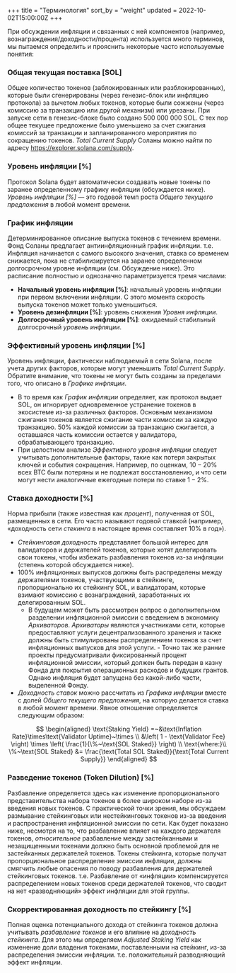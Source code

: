 +++
title = "Терминология"
sort_by = "weight"
updated = 2022-10-02T15:00:00Z
+++

При обсуждении инфляции и связанных с ней компонентов (например, вознаграждения/доходности/процента) используется много терминов, мы пытаемся определить и прояснить некоторые часто используемые понятия:

### Общая текущая поставка [SOL]

Общее количество токенов (заблокированных или разблокированных), которые были сгенерированы (через генезис-блок или инфляцию протокола) за вычетом любых токенов, которые были сожжены (через комиссию за транзакцию или другой механизм) или урезаны. При запуске сети в генезис-блоке было создано 500 000 000 SOL. С тех пор общее текущее предложение было уменьшено за счет сжигания комиссий за транзакции и запланированного мероприятия по сокращению токенов. _Total Current Supply_ Соланы можно найти по адресу https://explorer.solana.com/supply.

### Уровень инфляции [%]

Протокол Solana будет автоматически создавать новые токены по заранее определенному графику инфляции (обсуждается ниже). _Уровень инфляции [%]_ — это годовой темп роста _Общего текущего предложения_ в любой момент времени.

### График инфляции

Детерминированное описание выпуска токенов с течением времени. Фонд Соланы предлагает антиинфляционный график инфляции. т.е. Инфляция начинается с самого высокого значения, ставка со временем снижается, пока не стабилизируется на заранее определенном долгосрочном уровне инфляции (см. Обсуждение ниже). Это расписание полностью и однозначно параметризуется тремя числами:

- **Начальный уровень инфляции [%]**: начальный уровень инфляции при первом включении инфляции. С этого момента скорость выпуска токенов может только уменьшиться.
- **Уровень дезинфляции [%]**: уровень снижения _Уровня инфляции_.
- **Долгосрочный уровень инфляции [%]**: ожидаемый стабильный долгосрочный _уровень инфляции_.

### Эффективный уровень инфляции [%]

Уровень инфляции, фактически наблюдаемый в сети Solana, после учета других факторов, которые могут уменьшить _Total Current Supply_. Обратите внимание, что токены не могут быть созданы за пределами того, что описано в _Графике инфляции_.

- В то время как _График инфляции_ определяет, как протокол выдает SOL, он игнорирует одновременное устранение токенов в экосистеме из-за различных факторов. Основным механизмом сжигания токенов является сжигание части комиссии за каждую транзакцию. $50\%$ каждой комиссии за транзакцию сжигается, а оставшаяся часть комиссии остается у валидатора, обрабатывающего транзакцию.
- При целостном анализе _Эффективного уровня инфляции_ следует учитывать дополнительные факторы, такие как потеря закрытых ключей и события сокращения. Например, по оценкам, $10-20\%$ всех BTC были потеряны и не подлежат восстановлению, и что сети могут нести аналогичные ежегодные потери по ставке $1-2\%$.

### Ставка доходности [%]

Норма прибыли (также известная как _процент_), полученная от SOL, размещенных в сети. Его часто называют годовой ставкой (например, «доходность сети _стекинга_ в настоящее время составляет $10\%$ в год»).

- _Стейкинговая доходность_ представляет большой интерес для валидаторов и держателей токенов, которые хотят делегировать свои токены, чтобы избежать разбавления токенов из-за инфляции (степень которой обсуждается ниже).
- $100\%$ инфляционных выпусков должны быть распределены между держателями токенов, участвующими в стейкинге, пропорционально их стейкингу SOL, и валидаторам, которые взимают комиссию с вознаграждений, заработанных их делегированным SOL.
  - В будущем может быть рассмотрен вопрос о дополнительном разделении инфляционной эмиссии с введением в экономику _Архиваторов_. _Архиваторы_ являются участниками сети, которые предоставляют услуги децентрализованного хранения и также должны быть стимулированы распределением токенов за счет инфляционных выпусков для этой услуги. - Точно так же ранние проекты предусматривали фиксированный процент инфляционной эмиссии, который должен быть передан в казну Фонда для покрытия операционных расходов и будущих грантов. Однако инфляция будет запущена без какой-либо части, выделенной Фонду.
- _Доходность ставок_ можно рассчитать из _Графика инфляции_ вместе с долей _Общего текущего предложения_, на которую делается ставка в любой момент времени. Явное отношение определяется следующим образом:

$$
\begin{aligned}
\text{Staking Yield} =~&\text{Inflation Rate}\times\text{Validator Uptime}~\times \\
&\left( 1 - \text{Validator Fee} \right) \times \left( \frac{1}{\%~\text{SOL Staked}} \right) \\
\text{where:}\\
\%~\text{SOL Staked} &= \frac{\text{Total SOL Staked}}{\text{Total Current Supply}}
\end{aligned}
$$

### Разведение токенов (Token Dilution) [%]

Разбавление определяется здесь как изменение пропорционального представительства набора токенов в более широком наборе из-за введения новых токенов. С практической точки зрения, мы обсуждаем размывание стейкинговых или нестейкинговых токенов из-за введения и распространения инфляционной эмиссии по сети. Как будет показано ниже, несмотря на то, что разбавление влияет на каждого держателя токенов, _относительное_ разбавление между застейканными и незащищенными токенами должно быть основной проблемой для не застейканных держателей токенов. Токены стейкинга, которые получат пропорциональное распределение эмиссии инфляции, должны смягчить любые опасения по поводу разбавления для держателей стейкинговых токенов. т.е. Разбавление от «инфляции» компенсируется распределением новых токенов среди держателей токенов, что сводит на нет «разводняющий» эффект инфляции для этой группы.

### Скорректированная доходность по стейкингу [%]

Полная оценка потенциального дохода от стейкинга токенов должна учитывать _разбавление токенов_ и его влияние на _доходность стейкинга_. Для этого мы определяем _Adjusted Staking Yield_ как изменение доли владения токенами, поставленными на стейкинг, из-за распределения эмиссии инфляции. т.е. положительный разводняющий эффект инфляции.
